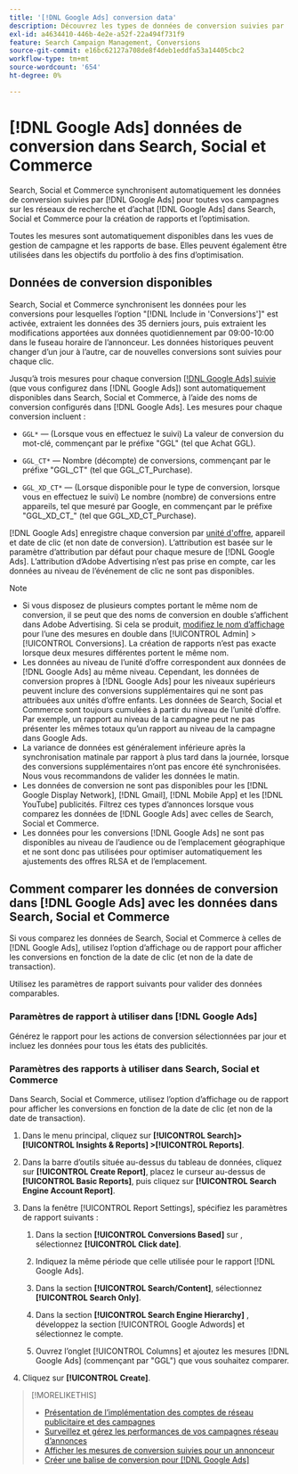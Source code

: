 ```yaml
---
title: '[!DNL Google Ads] conversion data'
description: Découvrez les types de données de conversion suivies par  [!DNL Google Ads] disponibles dans Search, Social et Commerce.
exl-id: a4634410-446b-4e2e-a52f-22a494f731f9
feature: Search Campaign Management, Conversions
source-git-commit: e16bc62127a708de8f4deb1eddfa53a14405cbc2
workflow-type: tm+mt
source-wordcount: '654'
ht-degree: 0%

---
```


# [!DNL Google Ads] données de conversion dans Search, Social et Commerce

Search, Social et Commerce synchronisent automatiquement les données de conversion suivies par [!DNL Google Ads] pour toutes vos campagnes sur les réseaux de recherche et d’achat [!DNL Google Ads] dans Search, Social et Commerce pour la création de rapports et l’optimisation.

Toutes les mesures sont automatiquement disponibles dans les vues de gestion de campagne et les rapports de base. Elles peuvent également être utilisées dans les objectifs du portfolio à des fins d’optimisation.

## Données de conversion disponibles

Search, Social et Commerce synchronisent les données pour les conversions pour lesquelles l’option &quot;[!DNL Include in 'Conversions']&quot; est activée, extraient les données des 35 derniers jours, puis extraient les modifications apportées aux données quotidiennement par 09:00-10:00 dans le fuseau horaire de l’annonceur. Les données historiques peuvent changer d’un jour à l’autre, car de nouvelles conversions sont suivies pour chaque clic.

Jusqu’à trois mesures pour chaque conversion [[!DNL Google Ads] suivie ](https://support.google.com/google-ads/answer/4677036) (que vous configurez dans [!DNL Google Ads]) sont automatiquement disponibles dans Search, Social et Commerce, à l’aide des noms de conversion configurés dans [!DNL Google Ads]. Les mesures pour chaque conversion incluent :

<!--

* `<conversion-name>` &mdash; (When you track it) The conversion value for the keyword, beginning with the "GGL" prefix (such as GGL Purchase).

`CT_<conversion-name>` &mdash; The number (count) of conversions, beginning with the "GGL_CT" prefix (such as GGL_CT_Purchase).

* `XD_<conversion-name>` &mdash; (When available for the conversion type, when you track them) The number (count) of cross-device conversions, as measured by Google, beginning with the "GGL_XD_CT_" prefix (such as GGL_XD_CT_Purchase).

-->

* `GGL*` — (Lorsque vous en effectuez le suivi) La valeur de conversion du mot-clé, commençant par le préfixe &quot;GGL&quot; (tel que Achat GGL).

* `GGL_CT*` — Nombre (décompte) de conversions, commençant par le préfixe &quot;GGL_CT&quot; (tel que GGL_CT_Purchase).

* `GGL_XD_CT*` — (Lorsque disponible pour le type de conversion, lorsque vous en effectuez le suivi) Le nombre (nombre) de conversions entre appareils, tel que mesuré par Google, en commençant par le préfixe &quot;GGL_XD_CT_&quot; (tel que GGL_XD_CT_Purchase).

[!DNL Google Ads] enregistre chaque conversion par [ unité d&#39;offre](/help/search-social-commerce/glossary.md#a-b), appareil et date de clic (et non date de conversion). L’attribution est basée sur le paramètre d’attribution par défaut pour chaque mesure de [!DNL Google Ads]. L’attribution d’Adobe Advertising n’est pas prise en compte, car les données au niveau de l’événement de clic ne sont pas disponibles.

>[!NOTE]
>
>* Si vous disposez de plusieurs comptes portant le même nom de conversion, il se peut que des noms de conversion en double s’affichent dans Adobe Advertising. Si cela se produit, [modifiez le nom d’affichage](/help/search-social-commerce/admin/conversion-metrics/conversion-metric-edit-display-name.md) pour l’une des mesures en double dans [!UICONTROL Admin] > [!UICONTROL Conversions]. La création de rapports n’est pas exacte lorsque deux mesures différentes portent le même nom.
>* Les données au niveau de l’unité d’offre correspondent aux données de [!DNL Google Ads] au même niveau. Cependant, les données de conversion propres à [!DNL Google Ads] pour les niveaux supérieurs peuvent inclure des conversions supplémentaires qui ne sont pas attribuées aux unités d’offre enfants. Les données de Search, Social et Commerce sont toujours cumulées à partir du niveau de l’unité d’offre. Par exemple, un rapport au niveau de la campagne peut ne pas présenter les mêmes totaux qu’un rapport au niveau de la campagne dans Google Ads.
>* La variance de données est généralement inférieure après la synchronisation matinale par rapport à plus tard dans la journée, lorsque des conversions supplémentaires n’ont pas encore été synchronisées. Nous vous recommandons de valider les données le matin.
>* Les données de conversion ne sont pas disponibles pour les [!DNL Google Display Network], [!DNL Gmail], [!DNL Mobile App] et les [!DNL YouTube] publicités. Filtrez ces types d’annonces lorsque vous comparez les données de [!DNL Google Ads] avec celles de Search, Social et Commerce.
>* Les données pour les conversions [!DNL Google Ads] ne sont pas disponibles au niveau de l’audience ou de l’emplacement géographique et ne sont donc pas utilisées pour optimiser automatiquement les ajustements des offres RLSA et de l’emplacement.

## Comment comparer les données de conversion dans [!DNL Google Ads] avec les données dans Search, Social et Commerce

Si vous comparez les données de Search, Social et Commerce à celles de [!DNL Google Ads], utilisez l’option d’affichage ou de rapport pour afficher les conversions en fonction de la date de clic (et non de la date de transaction).

Utilisez les paramètres de rapport suivants pour valider des données comparables.

### Paramètres de rapport à utiliser dans [!DNL Google Ads]

Générez le rapport pour les actions de conversion sélectionnées par jour et incluez les données pour tous les états des publicités.

<!-- 

1. In the main toolbar, select **[!DNL Reports] > [!DNL Report]**.

1. Select **[!DNL + Custom] > [!DNL Table]**.

1. From the left pane, specify the rows and columns in the report:
   
   1. Search for the **[!DNL Day]** field and it drag to the [!DNL Row] section.

   1. Search for the **[!DNL All conv].** field and it drag to the [!DNL Column] section.

   1. Search for the **[!DNL Conversion action]** field and it drag to the [!DNL Column] section.

1. In the report settings toolbar, select **[!DNL Filter] > [!DNL Ad status]**, and then select all boxes.

1. In the report settings toolbar, select **[!DNL Download] > [!DNL Excel .csv]**.

-->

### Paramètres des rapports à utiliser dans Search, Social et Commerce

Dans Search, Social et Commerce, utilisez l’option d’affichage ou de rapport pour afficher les conversions en fonction de la date de clic (et non de la date de transaction).

1. Dans le menu principal, cliquez sur **[!UICONTROL Search]> [!UICONTROL Insights & Reports] >[!UICONTROL Reports]**.

1. Dans la barre d’outils située au-dessus du tableau de données, cliquez sur **[!UICONTROL Create Report]**, placez le curseur au-dessus de **[!UICONTROL Basic Reports]**, puis cliquez sur **[!UICONTROL Search Engine Account Report]**.

1. Dans la fenêtre [!UICONTROL Report Settings], spécifiez les paramètres de rapport suivants :

   1. Dans la section **[!UICONTROL Conversions Based]** sur , sélectionnez **[!UICONTROL Click date]**.

   1. Indiquez la même période que celle utilisée pour le rapport [!DNL Google Ads].

   1. Dans la section **[!UICONTROL Search/Content]**, sélectionnez **[!UICONTROL Search Only]**.

   1. Dans la section **[!UICONTROL Search Engine Hierarchy]** , développez la section [!UICONTROL Google Adwords] et sélectionnez le compte.

   1. Ouvrez l’onglet [!UICONTROL Columns] et ajoutez les mesures [!DNL Google Ads] (commençant par &quot;GGL&quot;) que vous souhaitez comparer.

1. Cliquez sur **[!UICONTROL Create]**.

>[!MORELIKETHIS]
>
>* [Présentation de l’implémentation des comptes de réseau publicitaire et des campagnes](campaign-implemention-overview.md)
>* [ Surveillez et gérez les performances de vos campagnes réseau d’annonces ](monitor-performance-campaigns.md)
>* [Afficher les mesures de conversion suivies pour un annonceur](/help/search-social-commerce/admin/conversion-metrics/conversion-metric-view-tracked.md)
>* [Créer une balise de conversion pour [!DNL Google Ads]](/help/search-social-commerce/admin/conversion-metrics/conversion-tag-google.md)
